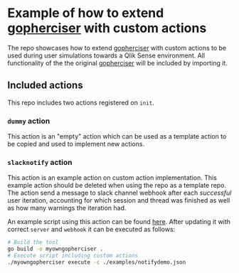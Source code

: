 # Example of how to extend [gopherciser](https://github.com/qlik-oss/gopherciser) with custom actions  

The repo showcases how to extend [gopherciser](https://github.com/qlik-oss/gopherciser) with custom actions to be used during user simulations towards a Qlik Sense environment. All functionality of the the original [gopherciser](https://github.com/qlik-oss/gopherciser) will be included by importing it. 

## Included actions

This repo includes two actions registered on `init`. 

### `dummy` action

This action is an "empty" action which can be used as a template action to be copied and used to implement new actions.

### `slacknotify` action

This action is an example action on custom action implementation. This example action should be deleted when using the repo as a template repo. The action send a message to slack channel webhook after each *successful* user iteration, accounting for which session and thread was finished as well as how many warnings the iteration had.

An example script using this action can be found [here](./examples/notifydemo.json). After updating it with correct `server` and `webhook` it can be executed as follows:
```bash
# Build the tool
go build -o myowngopherciser .
# Execute script including custom actions
./myowngopherciser execute -c ./examples/notifydemo.json
```